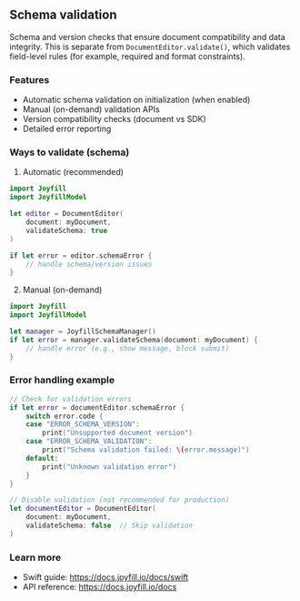 ## Schema validation

Schema and version checks that ensure document compatibility and data integrity. This is separate from `DocumentEditor.validate()`, which validates field-level rules (for example, required and format constraints).

### Features
- Automatic schema validation on initialization (when enabled)
- Manual (on-demand) validation APIs
- Version compatibility checks (document vs SDK)
- Detailed error reporting

### Ways to validate (schema)

1) Automatic (recommended)
```swift
import Joyfill
import JoyfillModel

let editor = DocumentEditor(
    document: myDocument,
    validateSchema: true
)

if let error = editor.schemaError {
    // handle schema/version issues
}
```

2) Manual (on-demand)
```swift
import Joyfill
import JoyfillModel

let manager = JoyfillSchemaManager()
if let error = manager.validateSchema(document: myDocument) {
    // handle error (e.g., show message, block submit)
}
```

### Error handling example
```swift
// Check for validation errors
if let error = documentEditor.schemaError {
    switch error.code {
    case "ERROR_SCHEMA_VERSION":
        print("Unsupported document version")
    case "ERROR_SCHEMA_VALIDATION":
        print("Schema validation failed: \(error.message)")
    default:
        print("Unknown validation error")
    }
}

// Disable validation (not recommended for production)
let documentEditor = DocumentEditor(
    document: myDocument,
    validateSchema: false  // Skip validation
)
```

### Learn more
- Swift guide: https://docs.joyfill.io/docs/swift
- API reference: https://docs.joyfill.io/docs
